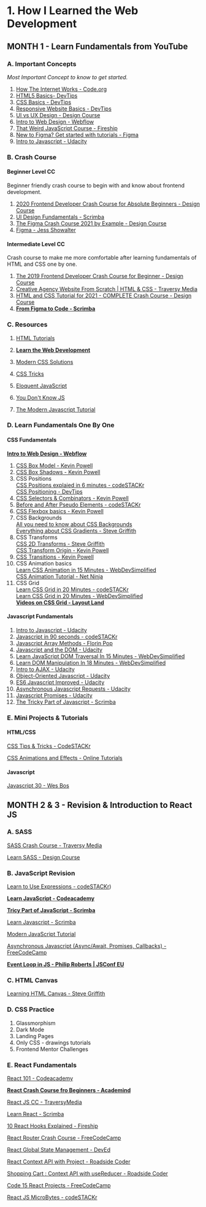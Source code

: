 # 1. How I Learned the Web Development

## MONTH 1 - Learn Fundamentals from YouTube

### A. Important Concepts

_Most Important Concept to know to get started._

1. [How The Internet Works - Code.org](https://www.youtube.com/watch?v=Dxcc6ycZ73M&list=PLzdnOPI1iJNfMRZm5DDxco3UdsFegvuB7)
1. [HTML5 Basics- DevTips](https://youtu.be/NzzGt7EmXVw?list=PLqGj3iMvMa4KlJn1pMYPVV3eYzxJlWcON)
1. [CSS Basics - DevTips](https://www.youtube.com/watch?v=s7ONvIgOWdM&list=PLqGj3iMvMa4IOmy04kDxh_hqODMqoeeCy)
1. [Responsive Website Basics - DevTips](https://youtu.be/h3IdEqpjMvQ)
1. [UI vs UX Design - Design Course](https://youtu.be/TgqeRTwZvIo)
1. [Intro to Web Design - Webflow](https://www.youtube.com/watch?v=w-kBRUXsuSQ&list=PLPmnoMVpkxfgUhx2BG0x4S_tEFNjL0WVj)
1. [That Weird JavaScript Course - Fireship](https://www.youtube.com/watch?v=Sh6lK57Cuk4&list=PL0vfts4VzfNixzfaQWwDUg3W5TRbE7CyI)
1. [New to Figma? Get started with tutorials - Figma](https://www.youtube.com/playlist?list=PLXDU_eVOJTx7QHLShNqIXL1Cgbxj7HlN4)
1. [Intro to Javascript - Udacity](https://www.udacity.com/course/intro-to-javascript--ud803)

### B. Crash Course

#### Beginner Level CC

Beginner friendly crash course to begin with and know about frontend development.

1. [2020 Frontend Developer Crash Course for Absolute Beginners - Design Course](https://youtu.be/QA0XpGhiz5w)
1. [UI Design Fundamentals - Scrimba](https://scrimba.com/g/gdesign)
1. [The Figma Crash Course 2021 by Example - Design Course](https://www.youtube.com/watch?v=Gu1so3pz4bA)
1. [Figma - Jess Showalter](https://www.youtube.com/watch?v=jk1T0CdLxwU&list=PLrtjkLnNjGHtl3niCYmap1KJsk9ObheXD)

#### Intermediate Level CC

Crash course to make me more comfortable after learning fundamentals of HTML and CSS one by one.

1. [The 2019 Frontend Developer Crash Course for Beginner - Design Course](https://youtu.be/8gNrZ4lAnAw)
1. [Creative Agency Website From Scratch | HTML & CSS - Traversy Media](https://youtu.be/lvYnfMOUOJY)
1. [HTML and CSS Tutorial for 2021 - COMPLETE Crash Course - Design Course](https://youtu.be/D-h8L5hgW-w)
1. [**From Figma to Code - Scrimba**](https://scrimba.com/learn/figmatocode)

### C. Resources

1. [HTML Tutorials](https://www.w3schools.com/html/)

1. [**Learn the Web Development**](https://developer.mozilla.org/en-US/docs/Learn)

1. [Modern CSS Solutions](https://moderncss.dev/)

1. [CSS Tricks](https://css-tricks.com/)

1. [Eloquent JavaScript](https://eloquentjavascript.net/)

1. [You Don't Know JS](https://github.com/getify/You-Dont-Know-JS)

1. [The Modern Javascript Tutorial](https://javascript.info/)

### D. Learn Fundamentals One By One

#### CSS Fundamentals

[**Intro to Web Design - Webflow**](https://www.youtube.com/watch?v=w-kBRUXsuSQ&list=PLPmnoMVpkxfgUhx2BG0x4S_tEFNjL0WVj)

1. [CSS Box Model - Kevin Powell](https://www.youtube.com/watch?v=EhbZGV2dqZ4&list=PL4-IK0AVhVjN1x-G7WHXs4y_Jo-MUocgf)
1. [CSS Box Shadows - Kevin Powell](https://www.youtube.com/watch?v=-JNRQ5HjNeI&list=PL4-IK0AVhVjPV_GpQj-jAiPP4MrQDoRcM)
1. CSS Positions\
   [CSS Positions explaied in 6 minutes - codeSTACKr](https://www.youtube.com/watch?v=XrHMv_9LCfo)\
   [CSS Positioning - DevTips](https://www.youtube.com/watch?v=kejG8G0dr5U&list=PLqGj3iMvMa4L731ispRfGAabXeRpM4RL6)
1. [CSS Selectors & Combinators - Kevin Powell](https://youtu.be/Bcr70LIJcOk)
1. [Before and After Pseudo Elements - codeSTACKr](https://youtu.be/-bwR9S5MmOI)
1. [CSS Flexbox basics - Kevin Powell](https://www.youtube.com/watch?v=hwbqquXww-U&list=PL4-IK0AVhVjMSb9c06AjRlTpvxL3otpUd)
1. CSS Backgrounds\
   [All you need to know about CSS Backgrounds](https://youtu.be/zdubzXvqUyw)\
   [Everything about CSS Gradients - Steve Griffith](https://youtu.be/5SDrstZcync)
1. CSS Transforms\
   [CSS 2D Transforms - Steve Griffith](https://youtu.be/IeWtxwjBXKQ)\
   [CSS Transform Origin - Kevin Powell](https://youtu.be/ceNMP-aQkQ4)
1. [CSS Transitions - Kevin Powell](https://www.youtube.com/watch?v=Nloq6uzF8RQ&list=PL4-IK0AVhVjNKdH-sQgq_z8gfqC6pRC9V)
1. CSS Animation basics\
   [Learn CSS Animation in 15 Minutes - WebDevSimplified](https://youtu.be/YszONjKpgg4)\
   [CSS Animation Tutorial - Net Ninja](https://youtu.be/jgw82b5Y2MU?list=PL4cUxeGkcC9iGYgmEd2dm3zAKzyCGDtM5)
1. CSS Grid\
   [Learn CSS Grid in 20 Minutes - codeSTACKr](https://youtu.be/0-DY8J_skZ0)\
   [Learn CSS Grid in 20 Minutes - WebDevSimplified](https://youtu.be/9zBsdzdE4sM)\
   [**Videos on CSS Grid - Layout Land**](https://www.youtube.com/watch?v=FEnRpy9Xfes&list=PLbSquHt1VCf1x_-1ytlVMT0AMwADlWtc1)

#### Javascript Fundamentals

1. [Intro to Javascript - Udacity](https://www.udacity.com/course/intro-to-javascript--ud803)
1. [Javascript in 90 seconds - codeSTACKr](https://www.youtube.com/watch?v=bGDK1rpykOQ&list=PLkwxH9e_vrALlH7D0XLDn2td-uoHqHFxq)
1. [Javascript Array Methods - Florin Pop](https://www.youtube.com/watch?v=SXb5LN_opbA&list=PLgBH1CvjOA62PBFIDq55-S6Beivje30A2)
1. [Javascript and the DOM - Udacity](https://www.udacity.com/course/javascript-and-the-dom--ud117)
1. [Learn JavaScript DOM Traversal In 15 Minutes - WebDevSimplified](https://youtu.be/v7rSSy8CaYE)
1. [Learn DOM Manipulation In 18 Minutes - WebDevSimplified](https://youtu.be/y17RuWkWdn8)
1. [Intro to AJAX - Udacity](https://www.udacity.com/course/intro-to-ajax--ud110)
1. [Object-Oriented Javascript - Udacity](https://www.udacity.com/course/object-oriented-javascript--ud711)
1. [ES6 Javascript Improved - Udacity](https://www.udacity.com/course/es6-javascript-improved--ud356)
1. [Asynchronous Javascript Requests - Udacity](https://www.udacity.com/course/asynchronous-javascript-requests--ud109)
1. [Javascript Promises - Udacity](https://www.udacity.com/course/javascript-promises--ud898)
1. [The Tricky Part of Javascript - Scrimba](https://scrimba.com/learn/trickyjavascript)


### E. Mini Projects & Tutorials

#### HTML/CSS

[CSS Tips & Tricks - CodeSTACKr](https://www.youtube.com/watch?v=dIyVTjJAkLw&list=PLkwxH9e_vrALSdvZuEh6gqQdmDoDIoqz4)

[CSS Animations and Effects - Online Tutorials](https://www.youtube.com/channel/UCbwXnUipZsLfUckBPsC7Jog)

#### Javascript

[Javascript 30 - Wes Bos](https://www.youtube.com/watch?v=VuN8qwZoego&list=PLu8EoSxDXHP6CGK4YVJhL_VWetA865GOH)


## MONTH 2 & 3 - Revision & Introduction to React JS

### A. SASS

[SASS Crash Course - Traversy Media](https://www.youtube.com/watch?v=nu5mdN2JIwM)

[Learn SASS - Design Course](https://www.youtube.com/watch?v=roywYSEPSvc)

### B. JavaScript Revision

[Learn to Use Expressions - codeSTACKr](https://www.youtube.com/watch?v=uenZRW1kezQ))

[**Learn JavaScript - Codeacademy**](https://www.codecademy.com/learn/introduction-to-javascript)

[**Tricy Part of JavaScript - Scrimba**](https://scrimba.com/learn/trickyjavascript)

[Learn Javascript - Scrimba](https://scrimba.com/learn/learnjavascript)

[Modern JavaScript Tutorial](https://javascript.info/)

[Asynchronous Javascript (Async/Await, Promises, Callbacks) - FreeCodeCamp](https://www.youtube.com/watch?v=ZYb_ZU8LNxs)

[**Event Loop in JS - Philip Roberts | JSConf EU**](https://www.youtube.com/watch?v=8aGhZQkoFbQ)

### C. HTML Canvas

[Learning HTML Canvas - Steve Griffith](https://www.youtube.com/watch?v=uh1Sgj2Gt70&list=PLyuRouwmQCjlqieGcZgsDlGHtHFar-ZOp)

### D. CSS Practice

1. Glassmorphism
1. Dark Mode
1. Landing Pages
1. Only CSS - drawings tutorials
1. Frontend Mentor Challenges

### E. React Fundamentals 

[React 101 - Codeacademy](https://www.codecademy.com/learn/react-101)

[**React Crash Course fro Beginners - Academind**](https://www.youtube.com/watch?v=Dorf8i6lCuk)

[React JS CC - TraversyMedia](https://www.youtube.com/watch?v=w7ejDZ8SWv8)

[Learn React - Scrimba](https://scrimba.com/learn/learnreact)

[10 React Hooks Explained - Fireship](https://www.youtube.com/watch?v=TNhaISOUy6Q)

[React Router Crash Course - FreeCodeCamp](https://www.youtube.com/watch?v=Jppuj6M1sJ4)

[React Global State Management - DevEd](https://www.youtube.com/watch?v=35lXWvCuM8o)

[React Context API with Project - Roadside Coder ](https://www.youtube.com/watch?v=gQ_l-1zpVBo)

[Shopping Cart : Context API with useReducer - Roadside Coder](https://www.youtube.com/watch?v=HptuMAUaNGk)

[Code 15 React Projects - FreeCodeCamp](https://www.youtube.com/watch?v=a_7Z7C_JCyo)

[React JS MicroBytes - codeSTACKr](https://www.youtube.com/watch?v=UGcALH8kPC0&list=PLkwxH9e_vrAK4TdffpxKY3QGyHCpxFcQ0)
